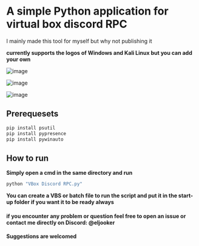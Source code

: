 # A simple Python application for virtual box discord RPC

I mainly made this tool for myself but why not publishing it

**currently supports the logos of Windows and Kali Linux but you can add your own**

![image](https://github.com/user-attachments/assets/98fac01d-2e76-45d3-af6d-10acbc9a8beb)

![image](https://github.com/user-attachments/assets/e02bd6c8-de16-43cb-9d23-94d7f7981571)

![image](https://github.com/user-attachments/assets/7265ed9b-5c86-4c61-93fc-5ba78a5118ec)

## Prerequesets

```cmd
pip install psutil
pip install pypresence
pip install pywinauto
```

## How to run

**Simply open a cmd in the same directory and run**

```cmd
python "VBox Discord RPC.py"
```

**You can create a VBS or batch file to run the script and put it in the start-up folder if you want it to be ready always**

#### if you encounter any problem or question feel free to open an issue or contact me directly on Discord: **@eljooker**
#### Suggestions are welcomed
